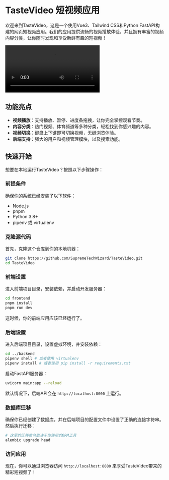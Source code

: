 # TasteVideo 短视频应用

欢迎来到TasteVideo，这是一个使用Vue3、Tailwind CSS和Python FastAPI构建的网页短视频应用。我们的应用提供流畅的视频播放体验，并且拥有丰富的视频内容分类，让你随时发现和享受新鲜有趣的短视频！

![DEMO](docs/DEMO.mp4)

## 功能亮点

- **视频播放**：支持播放、暂停、进度条拖拽，让你完全掌控观看节奏。
- **内容分类**：热门视频、体育频道等多种分类，轻松找到你感兴趣的内容。
- **视频切换**：键盘上下键即可切换视频，无缝浏览体验。
- **后端支持**：强大的用户和视频管理模块，以及搜索功能。

## 快速开始

想要在本地运行TasteVideo？按照以下步骤操作：

### 前提条件

确保你的系统已经安装了以下软件：

- Node.js
- pnpm
- Python 3.8+
- pipenv 或 virtualenv

### 克隆源代码

首先，克隆这个仓库到你的本地机器：

```bash
git clone https://github.com/SupremeTechWizard/TasteVideo.git
cd TasteVideo
```

### 前端设置

进入前端项目目录，安装依赖，并启动开发服务器：

```bash
cd frontend
pnpm install
pnpm run dev
```

这时候，你的前端应用应该已经运行了。

### 后端设置

进入后端项目目录，设置虚拟环境，并安装依赖：

```bash
cd ../backend
pipenv shell # 或者使用 virtualenv
pipenv install # 或者使用 pip install -r requirements.txt
```

启动FastAPI服务器：

```bash
uvicorn main:app --reload
```

默认情况下，后端API会在 `http://localhost:8000` 上运行。

### 数据库迁移

确保你已经创建了数据库，并在后端项目的配置文件中设置了正确的连接字符串。然后执行迁移：

```bash
# 这里的迁移命令取决于你使用的ORM工具
alembic upgrade head
```

### 访问应用

现在，你可以通过浏览器访问 `http://localhost:8080` 来享受TasteVideo带来的精彩短视频了！
